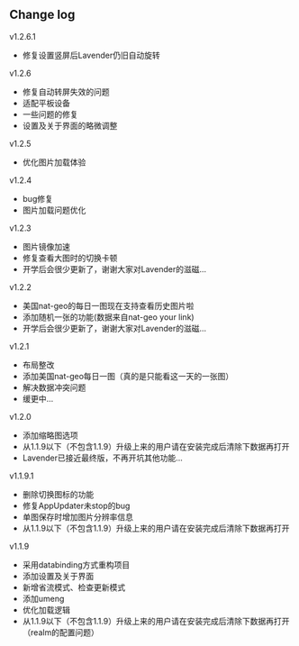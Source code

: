 Change log
----------
v1.2.6.1  
* 修复设置竖屏后Lavender仍旧自动旋转

v1.2.6  
* 修复自动转屏失效的问题
* 适配平板设备
* 一些问题的修复
* 设置及关于界面的略微调整

v1.2.5  
* 优化图片加载体验

v1.2.4  
* bug修复
* 图片加载问题优化

v1.2.3  
* 图片镜像加速
* 修复查看大图时的切换卡顿
* 开学后会很少更新了，谢谢大家对Lavender的滋磁...

v1.2.2  
* 美国nat-geo的每日一图现在支持查看历史图片啦
* 添加随机一张的功能(数据来自nat-geo your link)
* 开学后会很少更新了，谢谢大家对Lavender的滋磁...

v1.2.1  
* 布局整改
* 添加美国nat-geo每日一图（真的是只能看这一天的一张图）
* 解决数据冲突问题
* 缓更中...

v1.2.0  
* 添加缩略图选项
* 从1.1.9以下（不包含1.1.9）升级上来的用户请在安装完成后清除下数据再打开
* Lavender已接近最终版，不再开坑其他功能...

v1.1.9.1  
* 删除切换图标的功能
* 修复AppUpdater未stop的bug
* 单图保存时增加图片分辨率信息
* 从1.1.9以下（不包含1.1.9）升级上来的用户请在安装完成后清除下数据再打开

v1.1.9  
* 采用databinding方式重构项目
* 添加设置及关于界面
* 新增省流模式、检查更新模式
* 添加umeng
* 优化加载逻辑
* 从1.1.9以下（不包含1.1.9）升级上来的用户请在安装完成后清除下数据再打开（realm的配置问题）
